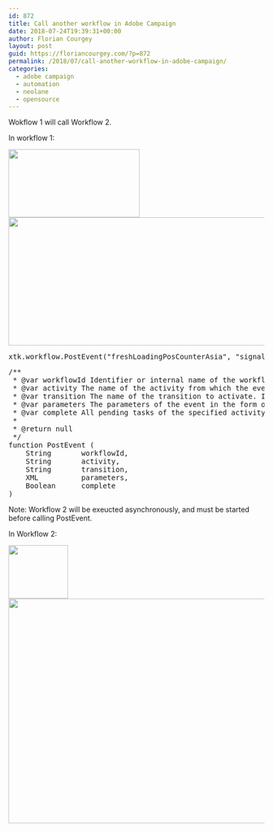 ```yaml
---
id: 872
title: Call another workflow in Adobe Campaign
date: 2018-07-24T19:39:31+00:00
author: Florian Courgey
layout: post
guid: https://floriancourgey.com/?p=872
permalink: /2018/07/call-another-workflow-in-adobe-campaign/
categories:
  - adobe campaign
  - automation
  - neolane
  - opensource
---
```

Wokflow 1 will call Workflow 2.

In workflow 1:

<img class="aligncenter size-full wp-image-877" src="https://i1.wp.com/floriancourgey.com/wp-content/uploads/2018/07/Call-another-workflow-activities.jpg?resize=258%2C134&#038;ssl=1" alt="" width="258" height="134" data-recalc-dims="1" /><img class="aligncenter size-full wp-image-876" src="https://i1.wp.com/floriancourgey.com/wp-content/uploads/2018/07/Call-another-workflow-JavaScript-Code.jpg?resize=525%2C252&#038;ssl=1" alt="" width="525" height="252" srcset="https://i1.wp.com/floriancourgey.com/wp-content/uploads/2018/07/Call-another-workflow-JavaScript-Code.jpg?w=1238&ssl=1 1238w, https://i1.wp.com/floriancourgey.com/wp-content/uploads/2018/07/Call-another-workflow-JavaScript-Code.jpg?resize=300%2C144&ssl=1 300w, https://i1.wp.com/floriancourgey.com/wp-content/uploads/2018/07/Call-another-workflow-JavaScript-Code.jpg?resize=768%2C368&ssl=1 768w, https://i1.wp.com/floriancourgey.com/wp-content/uploads/2018/07/Call-another-workflow-JavaScript-Code.jpg?resize=1024%2C491&ssl=1 1024w" sizes="(max-width: 767px) 89vw, (max-width: 1000px) 54vw, (max-width: 1071px) 543px, 580px" data-recalc-dims="1" />

<pre class="lang:js decode:true">xtk.workflow.PostEvent("freshLoadingPosCounterAsia", "signal", "", &lt;variables market={vars.market}/&gt;, false);</pre>

<pre class="lang:js decode:true">/**
 * @var workflowId Identifier or internal name of the workflow
 * @var activity The name of the activity from which the event starts
 * @var transition The name of the transition to activate. If this name is empty, the event will be issued on the first valid transition (expiry type events are ignored). 
 * @var parameters The parameters of the event in the form of an XML element. The name of the element must be variables. If you do not want to pass a variable, you can use an empty element &lt;variables/&gt; or an empty string "".
 * @var complete All pending tasks of the specified activity are finished
 *
 * @return null
 */
function PostEvent (
    String       workflowId,
    String       activity,
    String       transition,
    XML          parameters,
    Boolean      complete
)</pre>

Note: Workflow 2 will be exeucted asynchronously, and must be started before calling PostEvent.

In Workflow 2:

 <img class="aligncenter size-full wp-image-878" src="https://i2.wp.com/floriancourgey.com/wp-content/uploads/2018/07/Call-another-workflow-External-Signal-activity.jpg?resize=117%2C105&#038;ssl=1" alt="" width="117" height="105" data-recalc-dims="1" /><img class="aligncenter size-full wp-image-879" src="https://i1.wp.com/floriancourgey.com/wp-content/uploads/2018/07/Call-another-workflow-External-Signal-detail.jpg?resize=525%2C442&#038;ssl=1" alt="" width="525" height="442" srcset="https://i1.wp.com/floriancourgey.com/wp-content/uploads/2018/07/Call-another-workflow-External-Signal-detail.jpg?w=531&ssl=1 531w, https://i1.wp.com/floriancourgey.com/wp-content/uploads/2018/07/Call-another-workflow-External-Signal-detail.jpg?resize=300%2C253&ssl=1 300w" sizes="(max-width: 525px) 100vw, 525px" data-recalc-dims="1" />